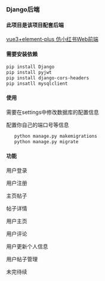 ### Django后端

#### 此项目是该项目配套后端

[vue3+element-plus 仿小红书Web前端](https://github.com/xishandong/Vue3_web_redbook)

#### 需要安装依赖

``` bash
pip install Django
pip install pyjwt
pip install django-cors-headers
pip insatll mysqlclient
```

#### 使用

需要在settings中修改数据库的配置信息

配置你自己的端口号等信息

 ``` bash
    python manage.py makemigrations
    python manage.py migrate
```

#### 功能
用户登录

用户注册

主页帖子

帖子详情

用户主页

用户评论

用户更新个人信息

用户帖子管理

未完待续